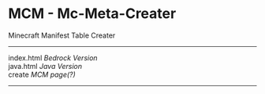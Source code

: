 # MCM - Mc-Meta-Creater
Minecraft Manifest Table Creater
***
index.html *Bedrock Version* <br>
java.html *Java Version* <br>
create *MCM page(?)*
***
